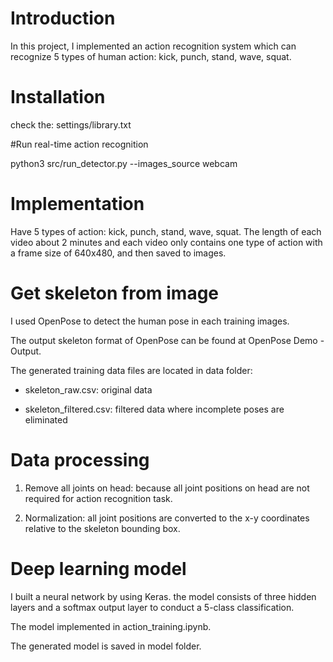 # Introduction

In this project, I implemented an action recognition system which can recognize 5 types of human action: kick, punch, stand, wave, squat.

# Installation

check the: settings/library.txt

#Run real-time action recognition

python3 src/run_detector.py --images_source webcam

# Implementation

Have 5 types of action: kick, punch, stand, wave, squat. The length of each video about 2 minutes and each video only contains one type of action with a frame size of 640x480, and then saved to images.

# Get skeleton from image

I used OpenPose to detect the human pose in each training images.

The output skeleton format of OpenPose can be found at OpenPose Demo - Output.

The generated training data files are located in data folder:

+ skeleton_raw.csv: original data

+ skeleton_filtered.csv: filtered data where incomplete poses are eliminated

# Data processing

1. Remove all joints on head: because all joint positions on head are not required for action recognition task.

2. Normalization: all joint positions are converted to the x-y coordinates relative to the skeleton bounding box.

# Deep learning model

I built a neural network by using Keras. the model consists of three hidden layers and a softmax output layer to conduct a 5-class classification.

The model implemented in action_training.ipynb.

The generated model is saved in model folder.
